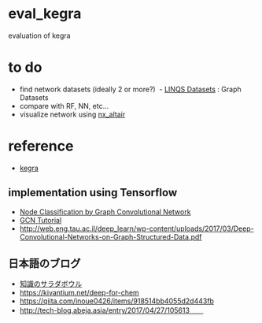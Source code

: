 # eval_kegra
evaluation of kegra

# to do
- find network datasets (ideally 2 or more?)
  - [LINQS Datasets](https://linqs.soe.ucsc.edu/data) : Graph Datasets
- compare with RF, NN, etc...
- visualize network using [nx_altair](https://github.com/Zsailer/nx_altair)

# reference
- [kegra](https://github.com/tkipf/keras-gcn)  
  
## implementation using Tensorflow
- [Node Classification by Graph Convolutional Network](https://www.experoinc.com/post/node-classification-by-graph-convolutional-network)  
- [GCN Tutorial](https://github.com/dbusbridge/gcn_tutorial)  
- http://web.eng.tau.ac.il/deep_learn/wp-content/uploads/2017/03/Deep-Convolutional-Networks-on-Graph-Structured-Data.pdf  

## 日本語のブログ
- [知識のサラダボウル](https://omedstu.jimdo.com/2018/05/13/keras%E3%81%AB%E3%82%88%E3%82%8Bgraph-convolutional-networks/)  　　
- https://kivantium.net/deep-for-chem  
- https://qiita.com/inoue0426/items/918514bb4055d2d443fb  
- http://tech-blog.abeja.asia/entry/2017/04/27/105613　　

